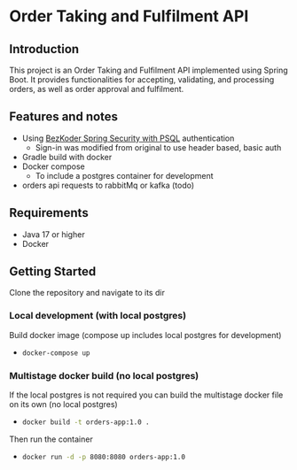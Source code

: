 # Order Taking and Fulfilment API

## Introduction

This project is an Order Taking and Fulfilment API implemented using Spring Boot. It provides functionalities for accepting, validating, and processing orders, as well as order approval and fulfilment.

## Features and notes

- Using [BezKoder Spring Security with PSQL](https://github.com/bezkoder/spring-boot-security-postgresql) authentication
  - Sign-in was modified from original to use header based, basic auth
- Gradle build with docker
- Docker compose 
  - To include a postgres container for development
- orders api requests to rabbitMq or kafka (todo)

## Requirements

- Java 17 or higher
- Docker

## Getting Started

Clone the repository and navigate to its dir

### Local development (with local postgres)

Build docker image (compose up includes local postgres for development)

- 
    ```sh
    docker-compose up
    ```
    
### Multistage docker build (no local postgres)

If the local postgres is not required you can build the multistage docker file on its own (no local postgres)

- 
    ```sh
    docker build -t orders-app:1.0 .
    ```

Then run the container

- 
    ```sh
    docker run -d -p 8080:8080 orders-app:1.0
    ```